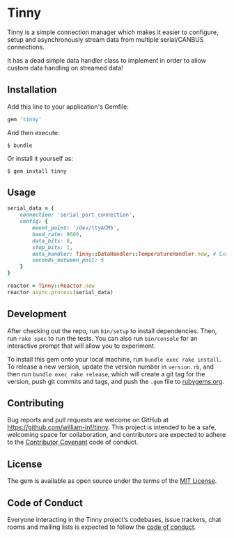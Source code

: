 # Tinny

Tinny is a simple connection manager which makes it easier to configure, setup and asynchronously stream data from multiple serial/CANBUS connections.

It has a dead simple data handler class to implement in order to allow custom data handling on streamed data!

## Installation

Add this line to your application's Gemfile:

```ruby
gem 'tinny'
```

And then execute:

    $ bundle

Or install it yourself as:

    $ gem install tinny

## Usage

```ruby
serial_data = {
    connection: 'serial_port_connection',
    config: {
        mount_point: '/dev/ttyACM5',
        baud_rate: 9600,
        data_bits: 8,
        stop_bits: 1,
        data_handler: Tinny::DataHandler::TemperatureHandler.new, # Example data handler
        seconds_between_poll: 5
    }
}

reactor = Tinny::Reactor.new
reactor.async.process(serial_data)

```


## Development

After checking out the repo, run `bin/setup` to install dependencies. Then, run `rake spec` to run the tests. You can also run `bin/console` for an interactive prompt that will allow you to experiment.

To install this gem onto your local machine, run `bundle exec rake install`. To release a new version, update the version number in `version.rb`, and then run `bundle exec rake release`, which will create a git tag for the version, push git commits and tags, and push the `.gem` file to [rubygems.org](https://rubygems.org).

## Contributing

Bug reports and pull requests are welcome on GitHub at https://github.com/william-inf/tinny. This project is intended to be a safe, welcoming space for collaboration, and contributors are expected to adhere to the [Contributor Covenant](http://contributor-covenant.org) code of conduct.

## License

The gem is available as open source under the terms of the [MIT License](https://opensource.org/licenses/MIT).

## Code of Conduct

Everyone interacting in the Tinny project’s codebases, issue trackers, chat rooms and mailing lists is expected to follow the [code of conduct](https://github.com/william-inf/tinny/blob/master/CODE_OF_CONDUCT.md).
